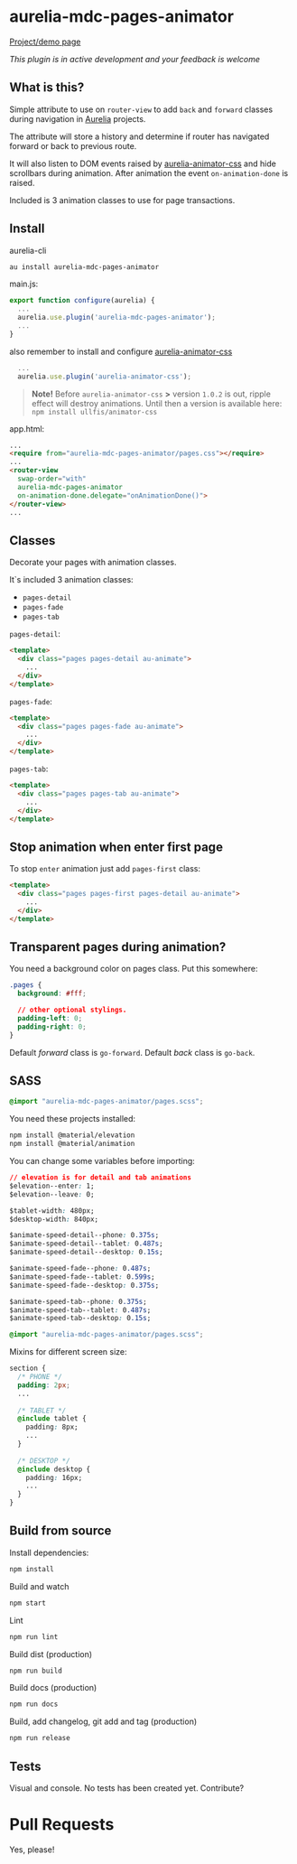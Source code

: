 # aurelia-mdc-pages-animator

[Project/demo page](https://ullfis.github.io/aurelia-mdc-pages-animator)

_This plugin is in active development and your feedback is welcome_

## What is this?

Simple attribute to use on `router-view` to add `back` and `forward` classes during navigation in [Aurelia](http://aurelia.io) projects.

The attribute will store a history and determine if router has navigated forward or back to previous route.

It will also listen to DOM events raised by [aurelia-animator-css](https://github.com/aurelia/animator-css) and hide scrollbars during animation. After animation the event `on-animation-done` is raised.

Included is 3 animation classes to use for page transactions.

## Install

aurelia-cli

```bash
au install aurelia-mdc-pages-animator
```

main.js:

```js
export function configure(aurelia) {
  ...
  aurelia.use.plugin('aurelia-mdc-pages-animator');
  ...
}
```

also remember to install and configure [aurelia-animator-css](https://github.com/aurelia/animator-css)

```js
  ...
  aurelia.use.plugin('aurelia-animator-css');
```

> **Note!** Before `aurelia-animator-css` **>** version `1.0.2` is out, ripple effect will destroy animations. Until then a version is available here: `npm install ullfis/animator-css`

app.html:

```html
...
<require from="aurelia-mdc-pages-animator/pages.css"></require>
...
<router-view 
  swap-order="with"
  aurelia-mdc-pages-animator
  on-animation-done.delegate="onAnimationDone()">
</router-view>
...
```

## Classes

Decorate your pages with animation classes.

It`s included 3 animation classes:

- `pages-detail`
- `pages-fade`
- `pages-tab`

`pages-detail`:

```html
<template>
  <div class="pages pages-detail au-animate">
    ...
  </div>
</template>
```


`pages-fade`:

```html
<template>
  <div class="pages pages-fade au-animate">
    ...
  </div>
</template>
```

`pages-tab`:

```html
<template>
  <div class="pages pages-tab au-animate">
    ...
  </div>
</template>
```

## Stop animation when enter first page

To stop `enter` animation just add `pages-first` class:

```html
<template>
  <div class="pages pages-first pages-detail au-animate">
    ...
  </div>
</template>
```

## Transparent pages during animation?

You need a background color on pages class. Put this somewhere:

```css
.pages {
  background: #fff;

  // other optional stylings.
  padding-left: 0;
  padding-right: 0;
}
```

Default *forward* class is `go-forward`. Default *back* class is `go-back`.

## SASS

```css
@import "aurelia-mdc-pages-animator/pages.scss";
```

You need these projects installed:

```bash
npm install @material/elevation
npm install @material/animation
```

You can change some variables before importing:

```css
// elevation is for detail and tab animations
$elevation--enter: 1;
$elevation--leave: 0;

$tablet-width: 480px;
$desktop-width: 840px;          

$animate-speed-detail--phone: 0.375s;
$animate-speed-detail--tablet: 0.487s;
$animate-speed-detail--desktop: 0.15s;

$animate-speed-fade--phone: 0.487s;
$animate-speed-fade--tablet: 0.599s;
$animate-speed-fade--desktop: 0.375s;

$animate-speed-tab--phone: 0.375s;
$animate-speed-tab--tablet: 0.487s;
$animate-speed-tab--desktop: 0.15s;

@import "aurelia-mdc-pages-animator/pages.scss";
```

Mixins for different screen size:

```css
section {
  /* PHONE */
  padding: 2px;
  ...
  
  /* TABLET */
  @include tablet {
    padding: 8px;
    ...
  }
  
  /* DESKTOP */
  @include desktop {
    padding: 16px;
    ...
  }
}
```

## Build from source

Install dependencies:

```bash
npm install
```

Build and watch

```bash
npm start
```

Lint

```bash
npm run lint
```

Build dist (production)

```bash
npm run build
```

Build docs (production)

```bash
npm run docs
```

Build, add changelog, git add and tag (production)

```bash
npm run release
```

## Tests

Visual and console. No tests has been created yet. Contribute?

# Pull Requests

Yes, please!
